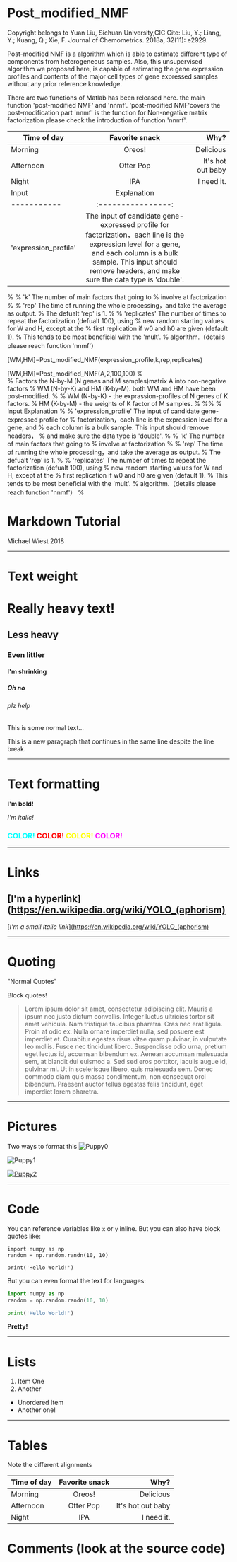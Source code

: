 # Post_modified_NMF
Copyright belongs to Yuan Liu, Sichuan University,CIC
Cite: Liu, Y.; Liang, Y.; Kuang, Q.; Xie, F. Journal of Chemometrics. 2018a, 32(11): e2929.

Post-modified NMF is a algorithm which is able to estimate different type of components from heterogeneous samples.
Also, this unsupervised algorithm we proposed here, is capable of estimating the gene expression profiles and contents of the major cell types of gene expressed samples without any prior reference knowledge.


There are two functions of Matlab has been released here. the main function 'post-modified NMF' and 'nnmf'. 
'post-modified NMF'covers the post-modification part 
'nnmf' is the function for Non-negative matrix factorization
please check the introduction of function 'nnmf'.

|Time of day| Favorite snack | Why?                |
|-----------|:----------------:|----:              |
|Morning    | Oreos!           | Delicious         |
|Afternoon  | Otter Pop        | It's hot out baby |
|Night      | IPA              | I need it. |
|Input|Explanation|
|-----------|:----------------:|
|'expression_profile'|The input of candidate gene-expressed profile for factorization，each line is the expression level for a gene, and each column is a bulk sample. This input should remove headers, and make sure the data type is 'double'. |
%
%      'k'                    The number of main factors that going to
%                             involve at factorization
%
%      'rep'                  The time of running the whole processing，and take the average as output.
%                             The defualt 'rep' is 1.
%
%      'replicates'           The number of times to repeat the factorization (defualt 100), using
%                             new random starting values for W and H, except at the
%                             first replication if w0 and h0 are given (default 1).
%                             This tends to be most beneficial with the 'mult'.
%                             algorithm.（details please reach function 'nnmf'）


[WM,HM]=Post_modified_NMF(expression_profile,k,rep,replicates)

[WM,HM]=Post_modified_NMF(A,2,100,100)
%   
%   Factors the N-by-M (N genes and M samples)matrix A into non-negative factors
%   WM (N-by-K) and HM (K-by-M). both WM and HM have been post-modified.
%
%   WM (N-by-K) - the exprassion-profiles of N genes of K factors.
%   HM (K-by-M) - the weights of K factor of M samples. 
%
%%
%      Input                  Explanation
%
%      'expression_profile'   The input of candidate gene-expressed profile for
%                             factorization，each line is the expression level for a gene, and 
%                             each column is a bulk sample. This input should remove headers， 
%                             and make sure the data type is 'double'. 
%
%      'k'                    The number of main factors that going to
%                             involve at factorization
%
%      'rep'                  The time of running the whole processing，and take the average as output.
%                             The defualt 'rep' is 1.
%
%      'replicates'           The number of times to repeat the factorization (defualt 100), using
%                             new random starting values for W and H, except at the
%                             first replication if w0 and h0 are given (default 1).
%                             This tends to be most beneficial with the 'mult'.
%                             algorithm.（details please reach function 'nnmf'）
%




# Markdown Tutorial

Michael Wiest 2018

---

# Text weight

# Really heavy text!
## Less heavy
### Even littler
#### I'm shrinking
##### Oh no
###### plz help
This is some normal text...

This is a new paragraph
that continues in the same line despite the line break.


---


# Text formatting

 **I'm bold!**

 *I'm italic!*

### <span style="color:cyan">COLOR!</span> <span style="color:red">COLOR!</span> <span style="color:yellow">COLOR!</span> <span style="color:magenta">COLOR!</span>



---

# Links
## [I'm a hyperlink](https://en.wikipedia.org/wiki/YOLO_(aphorism)
[*I'm a small italic link*](https://en.wikipedia.org/wiki/YOLO_(aphorism)

___


# Quoting

"Normal Quotes"

Block quotes!

>Lorem ipsum dolor sit amet, consectetur adipiscing elit. Mauris a ipsum nec justo dictum convallis. Integer luctus ultricies tortor sit amet vehicula. Nam tristique faucibus pharetra. Cras nec erat ligula. Proin at odio ex. Nulla ornare imperdiet nulla, sed posuere est imperdiet et. Curabitur egestas risus vitae quam pulvinar, in vulputate leo mollis. Fusce nec tincidunt libero. Suspendisse odio urna, pretium eget lectus id, accumsan bibendum ex. Aenean accumsan malesuada sem, at blandit dui euismod a. Sed sed eros porttitor, iaculis augue id, pulvinar mi. Ut in scelerisque libero, quis malesuada sem. Donec commodo diam quis massa condimentum, non consequat orci bibendum. Praesent auctor tellus egestas felis tincidunt, eget imperdiet lorem pharetra.

---

# Pictures
Two ways to format this
![Puppy0](https://www.merriam-webster.com/assets/mw/images/article/art-wap-landing-mp-lg/puppy-3143-ad4140d8f6055cda2cd8956d4af37ea9@1x.jpg "A puppy!")


![Puppy1][puppy2]

[puppy2]: https://i.ytimg.com/vi/AZ2ZPmEfjvU/maxresdefault.jpg "Another Puppy!!"


[![Puppy2](https://pbs.twimg.com/profile_images/446566229210181632/2IeTff-V_400x400.jpeg "This puppy is a link!")](nytimes.com)

---

# Code
You can reference variables like `x` or `y` inline.
But you can also have block quotes like:
```
import numpy as np
random = np.random.randn(10, 10)

print('Hello World!')
```
But you can even format the text for languages:
```python
import numpy as np
random = np.random.randn(10, 10)

print('Hello World!')
```
**Pretty!**


----

# Lists

1. Item One
2. Another


* Unordered Item
* Another one!

---

# Tables
Note the different alignments

|Time of day| Favorite snack | Why?                |
|-----------|:----------------:|----:              |
|Morning    | Oreos!           | Delicious         |
|Afternoon  | Otter Pop        | It's hot out baby |
|Night      | IPA              | I need it. |

# Comments (look at the source code)

[comment]: <> (This is a comment
               everything in here won't be in the final doc)

 <!---
This is also a comment :)
 -->
